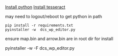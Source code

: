 
[Install python](https://www.python.org/ftp/python/3.9.5/python-3.9.5-amd64.exe)
[Install tesseract](https://github.com/UB-Mannheim/tesseract/wiki)

 may need to logout/reboot to get python in path
```
pip install -r requirements.txt
pyinstaller -w  dcs_wp_editor.py 
```
ensure map.bin and arrow.bin are in root dir for install


pyinstaller -w -F dcs_wp_editor.py 